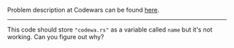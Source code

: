 Problem description at Codewars can be found
[here](https://www.codewars.com/kata/50ee6b0bdeab583673000025/train/python).

-------------

This code should store `"codewa.rs"` as a variable called `name` but it's not working. Can you
figure out why?
